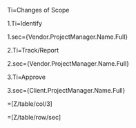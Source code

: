 Ti=Changes of Scope
	
1.Ti=Identify

1.sec={Vendor.ProjectManager.Name.Full}

2.Ti=Track/Report

2.sec={Vendor.ProjectManager.Name.Full}

3.Ti=Approve

3.sec={Client.ProjectManager.Name.Full}

=[Z/table/col/3]

=[Z/table/row/sec]